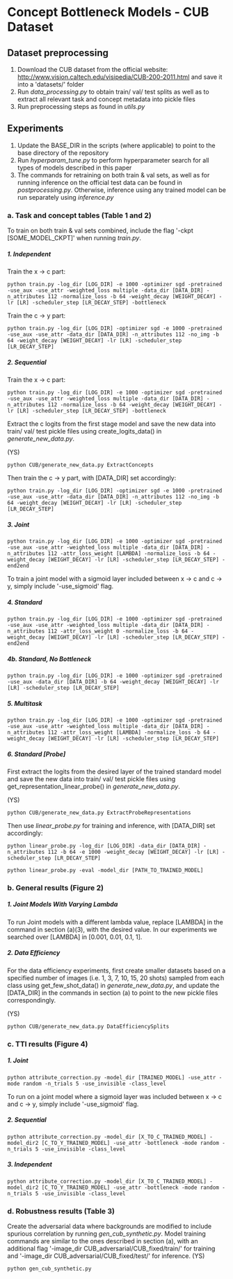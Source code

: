 # Concept Bottleneck Models - CUB Dataset
## Dataset preprocessing
1) Download the CUB dataset from the official website: http://www.vision.caltech.edu/visipedia/CUB-200-2011.html and save it into a 'datasets/' folder
2) Run *data_processing.py* to obtain train/ val/ test splits as well as to extract all relevant task and concept metadata into pickle files
3) Run preprocessing steps as found in *utils.py*
## Experiments
1) Update the BASE_DIR in the scripts (where applicable) to point to the base directory of the repository
2) Run *hyperparam_tune.py* to perform hyperparameter search for all types of models described in this paper
3) The commands for retraining on both train & val sets, as well as for running inference on the official test data can be found in *postprocessing.py*. Otherwise, inference using any trained model can be run separately using *inference.py* 

### a. Task and concept tables (Table 1 and 2)
To train on both train & val sets combined, include the flag '-ckpt [SOME_MODEL_CKPT]' when running *train.py*.
##### 1. Independent
Train the x -> c part:
```
python train.py -log_dir [LOG_DIR] -e 1000 -optimizer sgd -pretrained -use_aux -use_attr -weighted_loss multiple -data_dir [DATA_DIR] -n_attributes 112 -normalize_loss -b 64 -weight_decay [WEIGHT_DECAY] -lr [LR] -scheduler_step [LR_DECAY_STEP] -bottleneck
```
Train the c -> y part:
```
python train.py -log_dir [LOG_DIR] -optimizer sgd -e 1000 -pretrained -use_aux -use_attr -data_dir [DATA_DIR] -n_attributes 112 -no_img -b 64 -weight_decay [WEIGHT_DECAY] -lr [LR] -scheduler_step [LR_DECAY_STEP] 
```
##### 2. Sequential
Train the x -> c part:
```
python train.py -log_dir [LOG_DIR] -e 1000 -optimizer sgd -pretrained -use_aux -use_attr -weighted_loss multiple -data_dir [DATA_DIR] -n_attributes 112 -normalize_loss -b 64 -weight_decay [WEIGHT_DECAY] -lr [LR] -scheduler_step [LR_DECAY_STEP] -bottleneck
```
Extract the c logits from the first stage model and save the new data into train/ val/ test pickle files using create_logits_data() in *generate_new_data.py*.

(YS)
```
python CUB/generate_new_data.py ExtractConcepts 
```

Then train the c -> y part, with [DATA_DIR] set accordingly:
```
python train.py -log_dir [LOG_DIR] -optimizer sgd -e 1000 -pretrained -use_aux -use_attr -data_dir [DATA_DIR] -n_attributes 112 -no_img -b 64 -weight_decay [WEIGHT_DECAY] -lr [LR] -scheduler_step [LR_DECAY_STEP] 
```
##### 3. Joint
```
python train.py -log_dir [LOG_DIR] -e 1000 -optimizer sgd -pretrained -use_aux -use_attr -weighted_loss multiple -data_dir [DATA_DIR] -n_attributes 112 -attr_loss_weight [LAMBDA] -normalize_loss -b 64 -weight_decay [WEIGHT_DECAY] -lr [LR] -scheduler_step [LR_DECAY_STEP] -end2end
```
To train a joint model with a sigmoid layer included between x -> c and c -> y, simply include '-use_sigmoid' flag.
##### 4. Standard
```
python train.py -log_dir [LOG_DIR] -e 1000 -optimizer sgd -pretrained -use_aux -use_attr -weighted_loss multiple -data_dir [DATA_DIR] -n_attributes 112 -attr_loss_weight 0 -normalize_loss -b 64 -weight_decay [WEIGHT_DECAY] -lr [LR] -scheduler_step [LR_DECAY_STEP] -end2end
```
##### 4b. Standard, No Bottleneck
```
python train.py -log_dir [LOG_DIR] -e 1000 -optimizer sgd -pretrained -use_aux -data_dir [DATA_DIR] -b 64 -weight_decay [WEIGHT_DECAY] -lr [LR] -scheduler_step [LR_DECAY_STEP]
```
##### 5. Multitask
```
python train.py -log_dir [LOG_DIR] -e 1000 -optimizer sgd -pretrained -use_aux -use_attr -weighted_loss multiple -data_dir [DATA_DIR] -n_attributes 112 -attr_loss_weight [LAMBDA] -normalize_loss -b 64 -weight_decay [WEIGHT_DECAY] -lr [LR] -scheduler_step [LR_DECAY_STEP]
```
##### 6. Standard [Probe]
First extract the logits from the desired layer of the trained standard model and save the new data into train/ val/ test pickle files using get_representation_linear_probe() in *generate_new_data.py*.

(YS)
```
python CUB/generate_new_data.py ExtractProbeRepresentations
```
Then use *linear_probe.py* for training and inference, with [DATA_DIR] set accordingly:
```
python linear_probe.py -log_dir [LOG_DIR] -data_dir [DATA_DIR] -n_attributes 112 -b 64 -e 1000 -weight_decay [WEIGHT_DECAY] -lr [LR] -scheduler_step [LR_DECAY_STEP]

python linear_probe.py -eval -model_dir [PATH_TO_TRAINED_MODEL]
```
### b. General results (Figure 2)
##### 1. Joint Models With Varying Lambda
To run Joint models with a different lambda value, replace [LAMBDA] in the command in section (a)(3), with the desired value. In our experiments we searched over [LAMBDA] in [0.001, 0.01, 0.1, 1].

##### 2. Data Efficiency

For the data efficiency experiments, first create smaller datasets based on a specified number of images (i.e. 1, 3, 7, 10, 15, 20 shots) sampled from each class using get_few_shot_data() in *generate_new_data.py*, and update the [DATA_DIR] in the commands in section (a) to point to the new pickle files correspondingly.

(YS)
```
python CUB/generate_new_data.py DataEfficiencySplits
```

### c. TTI results (Figure 4)

##### 1. Joint
```
python attribute_correction.py -model_dir [TRAINED_MODEL] -use_attr -mode random -n_trials 5 -use_invisible -class_level
```
To run on a joint model where a sigmoid layer was included between x -> c and c -> y, simply include '-use_sigmoid' flag.
##### 2. Sequential
```
python attribute_correction.py -model_dir [X_TO_C_TRAINED_MODEL] -model_dir2 [C_TO_Y_TRAINED_MODEL] -use_attr -bottleneck -mode random -n_trials 5 -use_invisible -class_level
```
##### 3. Independent
```
python attribute_correction.py -model_dir [X_TO_C_TRAINED_MODEL] -model_dir2 [C_TO_Y_TRAINED_MODEL] -use_attr -bottleneck -mode random -n_trials 5 -use_invisible -class_level
```
### d. Robustness results (Table 3)
Create the adversarial data where backgrounds are modified to include spurious correlation by running *gen_cub_synthetic.py*.
Model training commands are similar to the ones described in section (a), with an additional flag '-image_dir CUB_adversarial/CUB_fixed/train/' for training and '-image_dir CUB_adversarial/CUB_fixed/test/' for inference.
(YS)
```
python gen_cub_synthetic.py 
```